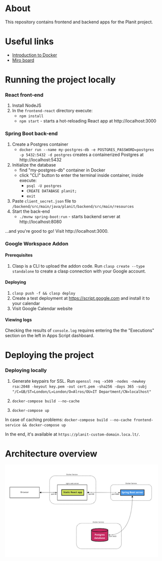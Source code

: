 # About

This repository contains frontend and backend apps for the Planit project.

# Useful links

- [Introduction to Docker](/docs/Docker.md)
- [Miro board](https://miro.com/app/board/uXjVPVOoQV0=/)

# Running the project locally

### React front-end

1. Install NodeJS
2. In the `frontend-react` directory execute:
   - `npm install`
   - `npm start` - starts a hot-reloading React app at http://localhost:3000

### Spring Boot back-end

1. Create a Postgres container
   - `docker run --name my-postgres-db -e POSTGRES_PASSWORD=postgres -p 5432:5432 -d postgres` creates a containerized Postgres at http://localhost:5432
2. Initialize the database
   - find "my-postgres-db" container in Docker
   - click "CLI" button to enter the terminal inside container, inside execute:
     - `psql -U postgres`
     - `CREATE DATABASE planit;`
     - `exit`
3. Paste `client_secret.json` file to `/backend/src/main/java/planit/backend/src/main/resources`
4. Start the back-end
   - `./mvnw spring-boot:run` - starts backend server at http://localhost:8080

...and you're good to go! Visit http://localhost:3000.

### Google Workspace Addon

#### Prerequisites

1. Clasp is a CLI to upload the addon code. Run `clasp create --type standalone` to create a clasp connection with your Google account.

#### Deploying

1. `clasp push -f && clasp deploy`
2. Create a test deployment at https://script.google.com and install it to your calendar
3. Visit Google Calendar website

#### Viewing logs

Checking the results of `console.log` requires entering the the "Executions" section on the left in Apps Script dashboard.

# Deploying the project

### Deploying locally

1. Generate keypairs for SSL. Run `openssl req -x509 -nodes -newkey rsa:2048 -keyout key.pem -out cert.pem -sha256 -days 365 -subj "/C=GB/ST=London/L=London/O=Alros/OU=IT Department/CN=localhost"`

2. `docker-compose build --no-cache`
3. `docker-compose up`

In case of caching problems:
`docker-compose build --no-cache frontend-service && docker-compose up`

In the end, it's available at `https://planit-custom-domain.loca.lt/`.

# Architecture overview

![alt text](architecture.png)
